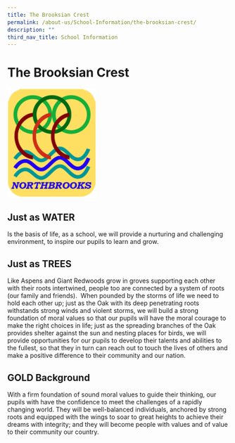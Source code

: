 ```yaml
---
title: The Brooksian Crest
permalink: /about-us/School-Information/the-brooksian-crest/
description: ""
third_nav_title: School Information
---
```




The Brooksian Crest
===================

<img src="/images/1234.png" style="width:40%">


Just as WATER
-------------

Is the basis of life, as a school, we will provide a nurturing and challenging environment, to inspire our pupils to learn and grow.

Just as TREES
-------------

Like Aspens and Giant Redwoods grow in groves supporting each other with their roots intertwined, people too are connected by a system of roots (our family and friends).  When pounded by the storms of life we need to hold each other up; just as the Oak with its deep penetrating roots withstands strong winds and violent storms, we will build a strong foundation of moral values so that our pupils will have the moral courage to make the right choices in life; just as the spreading branches of the Oak provides shelter against the sun and nesting places for birds, we will provide opportunities for our pupils to develop their talents and abilities to the fullest, so that they in turn can reach out to touch the lives of others and make a positive difference to their community and our nation.

GOLD Background
---------------

With a firm foundation of sound moral values to guide their thinking, our pupils with have the confidence to meet the challenges of a rapidly changing world. They will be well-balanced individuals, anchored by strong roots and equipped with the wings to soar to great heights to achieve their dreams with integrity; and they will become people with values and of value to their community our country.
